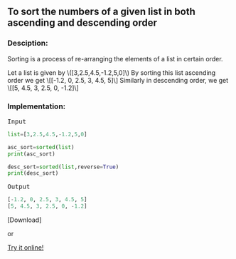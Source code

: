<script type="text/javascript" src="https://cdnjs.cloudflare.com/ajax/libs/mathjax/2.7.0/MathJax.js?config=TeX-AMS_CHTML"></script>


## To sort the numbers of a given list in both ascending and descending order


### Desciption:

Sorting is a process of re-arranging the elements of a list in certain order.

Let a list is given by \\([3,2.5,4.5,-1.2,5,0]\\)
By sorting this list ascending order we get 
\\[[-1.2, 0, 2.5, 3, 4.5, 5]\\]
Similarly in descending order, we get
\\[[5, 4.5, 3, 2.5, 0, -1.2]\\]

### Implementation:

<kbd>Input</kbd>

```python
list=[3,2.5,4.5,-1.2,5,0]

asc_sort=sorted(list)
print(asc_sort)

desc_sort=sorted(list,reverse=True)
print(desc_sort)
```

<kbd>Output</kbd>

```python
[-1.2, 0, 2.5, 3, 4.5, 5]
[5, 4.5, 3, 2.5, 0, -1.2]
```


[Download]

or

[Try it online!](https://tio.run/##K6gsycjPM/7/PyezuMQ22ljHSM9UxwSIdQ31jHRMdQxiubgSi5Pji/OLSmxBRGqKBkipJldBUWZeiQZMTpOLKyUVizqdotSy1KLiVNuQotJUmCa4Ss3//wE "Python 3 – Try It Online")
